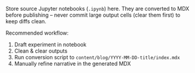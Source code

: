 Store source Jupyter notebooks (`.ipynb`) here. They are converted to MDX before publishing – never commit large output cells (clear them first) to keep diffs clean.

Recommended workflow:
1. Draft experiment in notebook
2. Clean & clear outputs
3. Run conversion script to `content/blog/YYYY-MM-DD-title/index.mdx`
4. Manually refine narrative in the generated MDX
